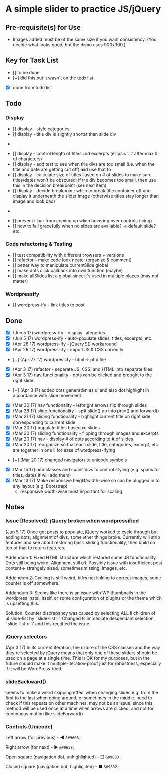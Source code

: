 # A simple slider to practice JS/jQuery

## Pre-requisite(s) for Use 
- Images added must be of the same size if you want consistency. (You decide what looks good, but the demo uses 900x300.)


## Key for Task List
- [] to be done
- [+] did this but it wasn't on the todo list
- [x] done from todo list

## Todo

### Display
- [] display - style categories
- [] display - title div is slightly shorter than slide div
- ~~~[] nav functionality - select by title on right side~~~
- [] display - control length of titles and excerpts (ellipsis '...' after max # of characters)
- [] display - add test to see when title divs are too small (i.e. when the title and date are getting cut off) and use that to 
- [] display - calculate size of titles based on # of slides to make sure titles/dates won't be obscured; if the div becomes too small, then use this in the decision breakpoint (see next item)
- [] display - decide breakpoint: when to break title container off and display it underneath the slider image (otherwise titles stay longer than image and look bad)
- ~~~[] complete a mockup that looks like finished product, to make sure styles are set~~~
- [] prevent i-bar from coming up when hovering over controls (icing)
- [] how to fail gracefully when no slides are available? -> default slide? etc.

### Code refactoring & Testing
- [] test compatibility with different browsers + versions
- [] refactor - make code look neater (organize & comment)
- [] better way to manipulate currentSlide global
- [] make dots click callback into own function (maybe)
- [] make allSlides list a global since it's used in multiple places (may not matter)

### Wordpressify
- [] wordpress-ify - link titles to post

## Done
- [x] (Jun 5 17) wordpress-ify - display categories
- [x] (Jun 5 17) wordpress-ify - auto-populate slides, titles, excerpts, etc.
- [x] (Apr 28 17) wordpress-ify - jQuery $() workaround
- [x] (Apr 28 17) wordpress-ify - import JS & CSS correctly
- [+] (Apr 27 17) wordpressify - html -> php file
- [x] (Apr 3 17) refactor - separate JS, CSS, and HTML into separate files
- [x] (Apr 3 17) nav functionality - dots can be clicked and brought to the right slide
- [+] (Apr 3 17) added dots generation as ul and also dot highlight in accordance with slide movement
- [x] (Mar 30 17) nav functionality - left/right arrows flip through slides
- [x] (Mar 28 17) slide functionality - split slide() up into prev() and forward()
- [x] (Mar 21 17) sliding functionality - highlight current title on right side corresponding to current slide
- [x] (Mar 20 17) populate titles based on slides
- [x] (Mar 20 17) sliding functionality - flipping through images and excerpts
- [x] (Mar 20 17) nav - display # of dots according to # of slides
- [x] (Mar 20 17) reorganize so that each slide, title, categories, excerpt, etc. are together in one li for ease of wordpress-ifying
- [+] (Mar 20 17) changed navigators to unicode symbols
- [x] (Mar 15 17) add classes and spans/divs to control styling (e.g. spans for titles, dates if will add them)
- [x] (Mar 13 17) Make responsive height/width-wise so can be plugged in to any layout (e.g. Bootstrap)
	- responsive width-wise most important for scaling

## Notes

### Issue [Resolved]: jQuery broken when wordpressified

(Jun 5 17) Once got posts to populate, jQuery worked to cycle through but adding dots, alignment of divs, some other things broke. Currently will strip features and see about restoring basic sliding functionality, then build on top of that to return features.

Addendum 1: Fixed HTML structure which restored some JS functionality. Dots still being weird. Alignment still off. Possibly issue with insufficient post content-> strangely sized, sometimes missing, images, etc.

Addendum 2: Cycling is still weird, titles not linking to correct images, some counter is off somewhere.

Addendum 3: Seems like there is an issue with WP thumbnails in the wordpress install itself, or some configuration of plugins or the theme which is upsetting this.

Solution: Counter discrepancy was caused by selecting ALL li children of ul.slide-list by '.slide-list li'. Changed to immediate descendant selection, '.slide-list > li' and this rectified the issue.

### jQuery selectors

(Apr 3 17) In its current iteration, the nature of the CSS classes and the way they're selected by jQuery means that only one of these sliders should be used on a page at a single time. This is OK for my purposes, but in the future should make it multiple-iteration-proof just for robustness, especially if it will be WordPress-ified.

### slideBackward()

seems to make a weird skipping effect when changing slides,e.g. from the first to the last when going around, or sometimes in the middle. need to check if this repeats on other machines. may not be an issue, since this method will be used once at a time when arrows are clicked, and not for continuous motion like  slideForward()

### Controls (Unicode)

Left arrow (for previous) - &#9668; ```&#9668;```

Right arrow (for next) - &#9658; ```&#9658;```

Open square (navigation dot, unhighlighted) - &#9633; ```&#9633;```

Closed square (navigation dot, highlighted) - &#9632; ```&#9632;```